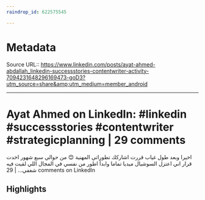 ```yaml
---
raindrop_id: 622575545

---
```


# Metadata
Source URL:: https://www.linkedin.com/posts/ayat-ahmed-abdallah_linkedin-successstories-contentwriter-activity-7094231648296169473-goD3?utm_source=share&amp;utm_medium=member_android


---
# Ayat Ahmed on LinkedIn: #linkedin #successstories #contentwriter #strategicplanning | 29 comments

اخيرا وبعد طول غياب قررت اشاركك تطوراتي المهنية 😊  من حوالي سبع شهور اخدت قرار اني اعتزل السوشيال ميديا تماما وابدأ اطور من نفسي في المجال اللي لقيت فيه شغفي… | 29 comments on LinkedIn

## Highlights
